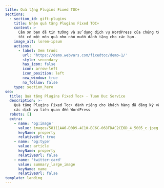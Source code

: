 ```yaml
---
title: Quà tặng Plugins Fixed TOC+
sections:
  - section_id: gift-plugins
    title: Nhận quà tặng Plugins Fixed TOC+
    content: >
      Cảm ơn bạn đã tin tưởng và sử dụng dịch vụ WordPress của chúng tôi, chúng
      tôi có một món quà nho nhỏ muốn dành tặng cho các bạn.
    image_alt: lorem-ipsum
    actions:
      - label: Xem trước
        url: 'https://demo.webvars.com/fixedtoc/demo-1/'
        style: secondary
        has_icon: false
        icon: arrow-left
        icon_position: left
        new_window: true
        no_follow: false
    type: section_hero
seo:
  title: Quà tặng Plugins Fixed Toc+ - Tuan Duc Service
  description: >-
    Quà tặng Plugins Fixed Toc+ dành riêng cho khách hàng đã đăng ký và sử dụng
    các dịch vụ liên quan đến WordPress
  robots: []
  extra:
    - name: 'og:image'
      value: images/58111AA6-D0D9-4C10-BC6C-068FDAC2CE6D_4_5005_c.jpeg
      keyName: property
      relativeUrl: true
    - name: 'og:type'
      value: article
      keyName: property
      relativeUrl: false
    - name: 'twitter:card'
      value: summary_large_image
      keyName: name
      relativeUrl: false
template: landing
---
```

